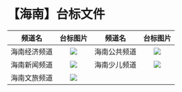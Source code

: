 # 【海南】台标文件
|频道名|台标图片|频道名|台标图片|
|:---:|:---:|:---:|:---:|
|海南经济频道|<img src="https://raw.githubusercontent.com/wanglindl/TVLogo/main/img/Hainan1.png">|海南公共频道|<img src="https://raw.githubusercontent.com/wanglindl/TVLogo/main/img/Hainan3.png">|
|海南新闻频道|<img src="https://raw.githubusercontent.com/wanglindl/TVLogo/main/img/Hainan2.png">|海南少儿频道|<img src="https://raw.githubusercontent.com/wanglindl/TVLogo/main/img/Hainan5.png">|
|海南文旅频道|<img src="https://raw.githubusercontent.com/wanglindl/TVLogo/main/img/Hainan4.png">|
